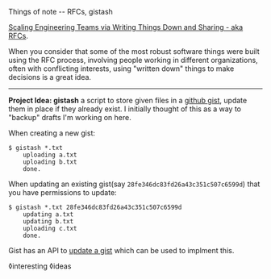 Things of note -- RFCs, gistash

[Scaling Engineering Teams via Writing Things Down and Sharing - aka RFCs](https://blog.pragmaticengineer.com/scaling-engineering-teams-via-writing-things-down-rfcs/).

When you consider that some of the most robust software things were built using the RFC process,  involving people working in different organizations, often with conflicting interests, using "written down" things to make decisions is a great idea.

----

<a name="gistash">**Project Idea: gistash**</a> a script to store given files in a [github gist](https://gist.github.com/), update them in place if they already exist. I initially thought of this as a way to "backup" drafts I'm working on here.

When creating a new gist:

	$ gistash *.txt
	    uploading a.txt
	    uploading b.txt
	    done.

When updating an existing gist(say `28fe346dc83fd26a43c351c507c6599d`) that you have permissions to update:

	$ gistash *.txt 28fe346dc83fd26a43c351c507c6599d
	    updating a.txt
	    updating b.txt
	    uploading c.txt
        done.

Gist has an API to [update a gist](https://developer.github.com/v3/gists/#update-a-gist) which can be used to implment this.

◊interesting ◊ideas